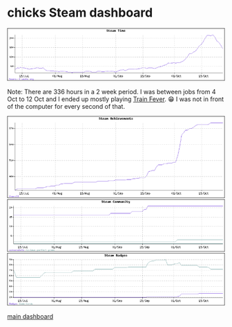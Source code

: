 chicks Steam dashboard
======================

![steam time](steam_time.png)

Note:  There are 336 hours in a 2 week period.  I was between jobs from 4 Oct to 12 Oct and I ended up mostly playing [Train Fever](http://store.steampowered.com/app/304730/).  :grin:  I was not in front of the computer for every second of that. 

![steam achievements](steam_achievements.png)
![steam community](steam_community.png)
![steam badges](steam_badges.png)

[main dashboard](README.md)
